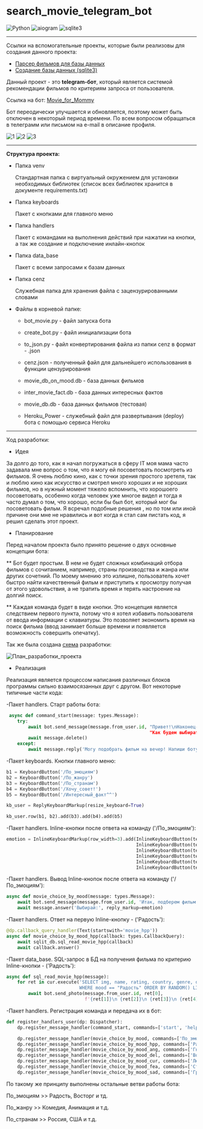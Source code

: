 # search_movie_telegram_bot
![Python](https://img.shields.io/badge/Python-3.11.0-yellow) ![aiogram](https://img.shields.io/badge/aiogram-blue) ![sqlite3](https://img.shields.io/badge/sqlite3-blue) 
___
Ссылки на вспомогательные проекты, которые были реализовы для создания данного проекта:
* [Парсер фильмов для базы данных](https://github.com/VitOsGG/parser_movie)
* [Создание базы данных (sqlite3)](https://github.com/VitOsGG/create_db_movie)

Данный проект - это **telegram-бот**, который является системой рекомендации фильмов по критериям запроса от пользователя.

Ссылка на бот: [Movie_for_Mommy](https://t.me/Movie_for_Mommy_bot)

Бот переодически улучшается и обновляется, поэтому может быть отключен в некоторый период времени. По всем вопросом обращаться в телеграмм или письмом на e-mail в описание профиля. 

![1](https://user-images.githubusercontent.com/114734775/209709643-f3eb16a8-8294-4eec-83cc-aa1bdf74c407.jpg) ![2](https://user-images.githubusercontent.com/114734775/209709699-1b102259-daa7-46cb-9831-125d47aa161e.jpg) ![3](https://user-images.githubusercontent.com/114734775/209714767-c8ef2a11-891f-43ed-ae82-958540478ce7.jpg)


___

**Структура проекта:**
* Папка venv

  Стандартная папка с виртуальный окружением для установки необходимых библиотек (список всех библиотек хранится в документе requirements.txt)
    
* Папка keyboards

  Пакет с кнопками для главного меню

* Папка handlers
  
  Пакет с командами на выполнения действий при нажатии на кнопки, а так же создание и подключение инлайн-кнопок
  
* Папка data_base

  Пакет с всеми запросами к базам данных

* Папка cenz
 
  Служебная папка для хранения файла с зацензурированными словами
  
* Файлы в корневой папке:

  * bot_movie.py - файл запуска бота
  
  * create_bot.py - файл инициализации бота
    
  * to_json.py - файл конвертирования файла из папки cenz в формат - .json
  
  * cenz.json - полученный файл для дальнейшего использования в функции цензурирования
   
  * movie_db_on_mood.db - база данных фильмов
  
  * inter_movie_fact.db - база данных интересных фактов
    
  * movie_db.db - база данных фильмов (тестовая) 

  * Heroku_Power - служебный файл для развертывания (deploy) бота с помощью сервиса Heroku
  
___

Ход разработки:
  * Идея
  
  За долго до того, как я начал погружаться в сферу IT моя мама часто задавала мне вопрос о том, что я могу ей посоветовать посмотреть из фильмов. Я очень люблю кино, как с точки зрения простого зретеля, так и люблю кино как искусство и смотрел много хороших и не хороших фильмов, но в нужный момент тяжело вспомнить, что хорошоего посоветовать, особенно когда человек уже многое видел и тогда я часто думал о том, что хорошо, если бы был бот, который мог бы посоветовать фильм. Я всречал подобные решения , но по том или иной причине они мне не нравились и вот когда я стал сам пистать код, я решил сделать этот проект. 
  
  * Планирование

  Перед началом проекта было принято решение о двух основные концепции бота:
    
  ** Бот будет простым. В нем не будет сложных комбинаций отбора фильмов с сочитанием, например, страны производства и жанра или других сочетний. По моему мнению это излишне, пользователь хочет быстро найти качественный фильм и приступить к просмотру получая от этого удовольствия, а не тратить время и терять настроение на долгий поиск.
    
  ** Каждая команда будет в виде кнопки. Это концепция является следствием первого пункта, потому что я хотел избавить пользователя от ввода информации с клавиатуры. Это позволяет экономить время на поиск фильма (ввод занимает больше времени и появляется возможность совершить опечатку).
  
  Так же была создана [схема](https://mm.tt/map/2524744615?t=VOBNX0T0pJ) разработки:
  
  ![План_разработки_проекта](https://user-images.githubusercontent.com/114734775/209698159-c42aecf2-67e8-4b6d-9b6e-75d81d27f86e.png)
  
  * Реализация
  
  Реализация является процессом написания различных блоков программы сильно взаимосязанных друг с другом. Вот некоторые типичные части кода:
  
  
  -Пакет handlers. Старт работы бота:
  
```python
 async def command_start(message: types.Message):
    try:
        await bot.send_message(message.from_user.id, "Привет!\nНаконец-то у тебя появилось время для фильма))\n
                                                     "Как будем выбирать?", reply_markup=kb_user)
        await message.delete()
    except:
        await message.reply('Могу подобрать фильм на вечер! Напиши боту в ЛС: \nhttps://t.me/Movie_for_Mommy_bot')
```

  -Пакет keyboards. Кнопки главного меню:
  
```python
b1 = KeyboardButton('/По_эмоциям')
b2 = KeyboardButton('/По_жанру')
b3 = KeyboardButton('/По_странам')
b4 = KeyboardButton('/Хочу_совет!')
b5 = KeyboardButton('/Интересный_факт^^')

kb_user = ReplyKeyboardMarkup(resize_keyboard=True)

kb_user.row(b1, b2).add(b3).add(b4).add(b5)
```
  
  -Пакет handlers. Inline-кнопки после ответа на команду ('/По_эмоциям'):
  
```python
emotion = InlineKeyboardMarkup(row_width=3).add(InlineKeyboardButton(text='Радость', callback_data='movie_hpp'),\
                                                InlineKeyboardButton(text='Гнев', callback_data='movie_ang'), \
                                                InlineKeyboardButton(text='Восторг', callback_data='movie_del'), \
                                                InlineKeyboardButton(text='Любопытство', callback_data='movie_cur'), \
                                                InlineKeyboardButton(text='Страх', callback_data='movie_fea'), \
                                                InlineKeyboardButton(text='Грусть', callback_data='movie_sad'))
```

 -Пакет handlers. Вывод Inline-кнопок после ответа на команду ('/По_эмоциям'):
 
```python
async def movie_choice_by_mood(message: types.Message):
    await bot.send_message(message.from_user.id, 'Итак, подберем фильм по эмоциям!')
    await message.answer('Выбирай:', reply_markup=emotion)
```
-Пакет handlers. Ответ на первую Inline-кнопку - ('Радость'):

```python
@dp.callback_query_handler(Text(startswith='movie_hpp'))
async def movie_choice_by_mood_hpp(callback: types.CallbackQuery):
    await sqlit_db.sql_read_movie_hpp(callback)
    await callback.answer()
```
-Пакет data_base. SQL-запрос в БД на получения фильма по критерию Inline-кнопки - ('Радость'):

```python
async def sql_read_movie_hpp(message):
    for ret in cur.execute('SELECT img, name, rating, country, genre, description FROM movie_db_on_mood_tab \
                           WHERE mood == "Радость" ORDER BY RANDOM() LIMIT 1 ').fetchall():
        await bot.send_photo(message.from_user.id, ret[0],
                             f'{ret[1]}\n {ret[2]}\n {ret[3]}\n {ret[4]}\n {ret[-1]}')
```
-Пакет handlers. Регистрация команда и передача их в бот:

```python
def register_handlers_user(dp: Dispatcher):
    dp.register_message_handler(command_start, commands=['start', 'help', 'Start', 'Help'])

    dp.register_message_handler(movie_choice_by_mood, commands=['По_эмоциям'])
    dp.register_message_handler(movie_choice_by_mood_hpp, commands=['Радость'])
    dp.register_message_handler(movie_choice_by_mood_ang, commands=['Гнев'])
    dp.register_message_handler(movie_choice_by_mood_del, commands=['Восторг'])
    dp.register_message_handler(movie_choice_by_mood_cur, commands=['Любопытство'])
    dp.register_message_handler(movie_choice_by_mood_fea, commands=['Страх'])
    dp.register_message_handler(movie_choice_by_mood_sad, commands=['Грусть'])
```
По такому же принципу выполнены остальные ветви работы бота: 

По_эмоциям >> Радость, Восторг и тд.

По_жанру >> Комедия, Анимация и т.д.

По_странам >> Россия, США и т.д.


